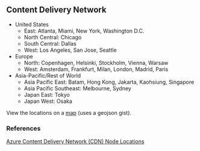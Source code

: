 ﻿## Content Delivery Network

* United States
  * East: Atlanta, Miami, New York, Washington D.C.
  * North Central: Chicago
  * South Central: Dallas
  * West: Los Angeles, San Jose, Seattle
* Europe 
  * North: Copenhagen, Helsinki, Stockholm, Vienna, Warsaw
  * West: Amsterdam, Frankfurt, Milan, London, Madrid, Paris
* Asia-Pacific/Rest of World
  * Asia Pacific East: Batam, Hong Kong, Jakarta, Kaohsiung, Singapore
  * Asia Pacific Southeast: Melbourne, Sydney
  * Japan East: Tokyo
  * Japan West: Osaka

View the locations on a [map](https://gist.github.com/maartenba/10100263) (uses a geojson gist).

### References

[Azure Content Delivery Network (CDN) Node Locations](http://msdn.microsoft.com/en-US/library/azure/gg680302.aspx)